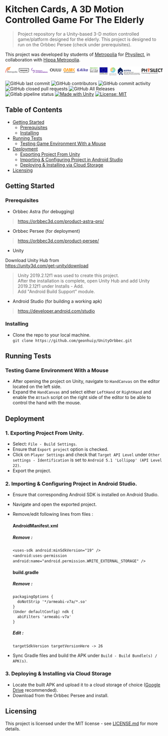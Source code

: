 # Kitchen Cards, A 3D Motion Controlled Game For The Elderly
> Project repository for a Unity-based 3-D motion controlled game/platform designed for the elderly. This project is designed to run on the Orbbec Persee (check under prerequisites).  

This project was developed by students of [Metropolia](https://www.metropolia.fi/) for [Physilect](https://physilect.com/), in collaboration with [Hippa Metropolia](https://hippa.metropolia.fi/).  

![Banner Here](https://raw.githubusercontent.com/geonhuiy/UnityOrbbec/master/LogoBanner.png)  

![GitHub last commit](https://img.shields.io/github/last-commit/geonhuiy/UnityOrbbec) ![GitHub contributors](https://img.shields.io/github/contributors/geonhuiy/UnityOrbbec) ![GitHub commit activity](https://img.shields.io/github/commit-activity/m/geonhuiy/UnityOrbbec) ![GitHub closed pull requests](https://img.shields.io/github/issues-pr-closed-raw/geonhuiy/UnityOrbbec) ![GitHub All Releases](https://img.shields.io/github/downloads/geonhuiy/UnityOrbbec/total) ![Gitlab pipeline status](https://img.shields.io/gitlab/pipeline/geonhuiy/UnityOrbbec?label=GitLab%20build) [![Made with Unity](https://img.shields.io/badge/Made%20with-Unity-57b9d3.svg?style=flat&logo=data%3Aimage%2Fpng%3Bbase64%2CiVBORw0KGgoAAAANSUhEUgAAAA4AAAAOCAMAAAAolt3jAAABklBMVEUIJCYRLjARLzEWICcbIyYcLDQdJS4dKjMdLTQeKTMeKTUeKjMeKzMeKzQeNDceNTkeNzkeODkfIy8fJi8fJjAfMDQgJzEgKDIgKTIgMTUgMjkhJjAhKDMhKTIhKTQhKzYhLDYhLDchLjUhLjYiKTAiLDciLTgjKjIjLTcjLjkkLTgnKDYnKTYnLjb%2F%2F%2F%2F%2F%2F%2F%2F%2F%2F%2F%2F%2F%2F%2F%2F%2F%2F%2F%2F%2F%2F%2F%2F%2F%2F%2F%2F%2F%2F%2F%2F%2F%2F%2F%2F%2F%2F%2F%2F%2F%2F%2F%2F%2F%2F%2F%2F%2F%2F%2F%2F%2F%2F%2F%2F%2F%2F%2F%2F%2F%2F%2F%2F%2F%2F%2F%2F%2F%2F%2F%2F%2F%2F%2F%2F%2F%2F%2F%2F%2F%2F%2F%2F%2F%2F%2F%2F%2F%2F%2F%2F%2F%2F%2F%2F%2F%2F%2F%2F%2F%2F%2F%2F%2F%2F%2F%2F%2F%2F%2F%2F%2F%2F%2F%2F%2F%2F%2F%2F%2F%2F%2F%2F%2F%2F%2F%2F%2F%2F%2F%2F%2F%2F%2F%2F%2F%2F%2F%2F%2F%2F%2F%2F%2F%2F%2F%2F%2F%2F%2F%2F%2F%2F%2F%2F%2F%2F%2F%2F%2F%2F%2F%2F%2F%2F%2F%2F%2F%2F%2F%2F%2F%2F%2F%2F%2F%2F%2F%2F%2F%2F%2F%2F%2F%2F%2F%2F%2F%2F%2F%2F%2F%2F%2F%2F%2F%2F%2F%2F%2F%2F%2F%2F%2F%2F%2F%2F%2F%2F%2F%2F%2F%2F%2F%2F%2F%2F%2F%2F%2F%2F%2F%2F%2F%2F%2F%2F%2F%2F%2F%2F%2F%2F%2F%2F%2F%2F%2F%2F%2F%2F%2F%2F%2F%2F%2F%2F%2F%2F%2F%2F%2F%2F%2F%2F%2F%2F%2F%2F%2F%2F%2F%2F%2F%2F%2F%2F%2F%2F%2F%2F%2F%2F%2F%2F%2F%2F%2F%2F%2F%2F%2F%2F%2F%2F%2F%2F%2F%2F%2F%2F%2F%2F%2F%2F%2F%2F%2F%2F%2F%2F%2F%2F%2F%2F%2F%2F%2F%2F%2F%2F%2F%2F%2F%2F%2F%2F%2F%2F%2F%2F%2F%2F%2F%2F%2F%2F%2F%2F%2F%2F%2F%2F%2F%2F%2F%2F%2F%2F%2F%2F%2F%2F%2F%2F%2F%2F%2F%2F%2F9oVHO%2FAAAAhXRSTlMAAAAAAAAAAAAAAAAAAAAAAAAAAAAAAAAAAAAAAAAAAAAAAAAAAAAAAAAAAAAAAQUGCAkMDhATFBcZGh0hIyYtNT1IS05RVFZXW1xeYWNnbG9wcXN2eHt9goaKkpWXo6usrbCztLW2ubq7vL2%2Bv8HDxsjKzNfY5OXn6%2Bzt8fP09vj5%2FP3%2BxDGH3QAAAMlJREFUeAFjUFTiZ5AWEFQ1dgwvDuIEc8WkHDJrW1tb07nBXHOb%2FPIYz7LWSgsgl8%2B9NclWjz24LrTVmUFR2b0110SE1aYhyqg%2BmkHRozXNkE2LI67KXDy7iMG7uTUnITU5s9WXhSfQi8GvtbUgMz%2BvsNVLSMbfjUHUpzVRX0VXPb7ClCujiEGSyac1xUhY1q4pwqAulkGSkdmnNd5KTiKsJqDVBcTVtLbPL410LW%2BptgRz5dUcixpbW1qzuMFcBW0dDTOnqJIQXgB6SzT11MCPiQAAAABJRU5ErkJggg%3D%3D)](https://unity3d.com) [![License: MIT](https://img.shields.io/badge/License-MIT-yellow.svg)](https://opensource.org/licenses/MIT)

## Table of Contents  
 * [Getting Started](#getting-started)   
   * [Prerequisites](#prerequisites)  
   * [Installing](#installing)
 * [Running Tests](#running-tests)
   * [Testing Game Environment With a Mouse](#testing-game-environment-with-a-mouse)  
 * [Deployment](#deployment)  
   * [Exporting Project From Unity](#exporting-project-from-unity)
   * [Importing & Configuring Project in Android Studio](#importing-&-configuring-project-in-android-studio)
   * [Deploying & Installing via Cloud Storage](#deploying-&-installing-via-cloud-storage)  
 * [Licensing](#licensing)  
 
## Getting Started  
### Prerequisites   
  - Orbbec Astra (for debugging)
  >https://orbbec3d.com/product-astra-pro/
  
  - Orbbec Persee (for deployment)
  >https://orbbec3d.com/product-persee/  
  
  - Unity  
  
  Download Unity Hub from  
  https://unity3d.com/get-unity/download  
  >Unity 2019.2.12f1 was used to create this project.  
  After the installation is complete, open Unity Hub and add Unity 2019.2.12f1 under Installs - Add.  
  Add "Android Build Support" module.
  
  - Android Studio (for building a working apk)
  >https://developer.android.com/studio
  
  
  
### Installing  
 - Clone the repo to your local machine.  
 `git clone https://github.com/geonhuiy/UnityOrbbec.git`

## Running Tests  
### Testing Game Environment With a Mouse
  - After opening the project on Unity, navigate to `HandCanvas` on the editor located on the left side.  
  - Expand the `HandCanvas` and select either `LeftHand` or `RightHand` and enable the `Attach` script on the right side of the editor to be able to control the hand with the mouse.  
  
## Deployment  
### 1. Exporting Project From Unity.
  - Select: `File - Build Settings`.
  - Ensure that `Export project` option is checked.
  - Click on `Player Settings` and check that `Target API Level` under `Other settings - Identification` is set to `Android 5.1 'Lollipop' (API Level 22)`.
  - Export the project.
  
### 2. Importing & Configuring Project in Android Studio.
  - Ensure that corresponding Android SDK is installed on Android Studio. 
  - Navigate and open the exported project.
  - Remove/edit following lines from files :  
      #### AndroidManifest.xml  
      ##### Remove :  
      `<uses-sdk android:minSdkVersion="19" />`        
      `<android:uses-permission android:name="android.permission.WRITE_EXTERNAL_STORAGE" />`     
      
      #### build.gradle  
      ##### Remove :  
      ```
      packagingOptions {
        doNotStrip '*/armeabi-v7a/*.so'
      }
      (Under defaultConfig) ndk {
        abiFilters 'armeabi-v7a'
      }
      ```  
      
      ##### Edit :  
      `targetSdkVersion targetVersionHere -> 26`  
      
  - Sync Gradle files and build the APK under `Build - Build Bundle(s) / APK(s)`.  
  
### 3. Deploying & Installing via Cloud Storage
   - Locate the built APK and upload it to a cloud storage of choice ([Google Drive](https://www.google.com/drive/) recommended).    
   - Download from the Orbbec Persee and install.  
      

## Licensing  
This project is licensed under the MIT license - see [LICENSE.md](LICENSE.md) for more details.
  
